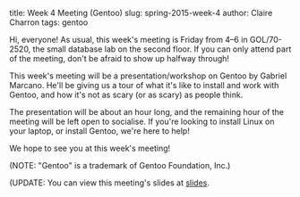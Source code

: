 title: Week 4 Meeting (Gentoo)
slug: spring-2015-week-4
author: Claire Charron
tags: gentoo

Hi, everyone! As usual, this week's meeting is Friday from 4–6 in GOL/70-2520, the small database lab on the second floor. If you can only attend part of the meeting, don't be afraid to show up halfway through!

This week's meeting will be a presentation/workshop on Gentoo by Gabriel Marcano. He'll be giving us a tour of what it's like to install and work with Gentoo, and how it's not as scary (or as scary) as people think.

The presentation will be about an hour long, and the remaining hour of the meeting will be left open to socialise. If you're looking to install Linux on your laptop, or install Gentoo, we're here to help!

We hope to see you at this week's meeting!

(NOTE: "Gentoo" is a trademark of Gentoo Foundation, Inc.)

(UPDATE: You can view this meeting's slides at [slides](/slides/spring-2015-week-4.pdf).
